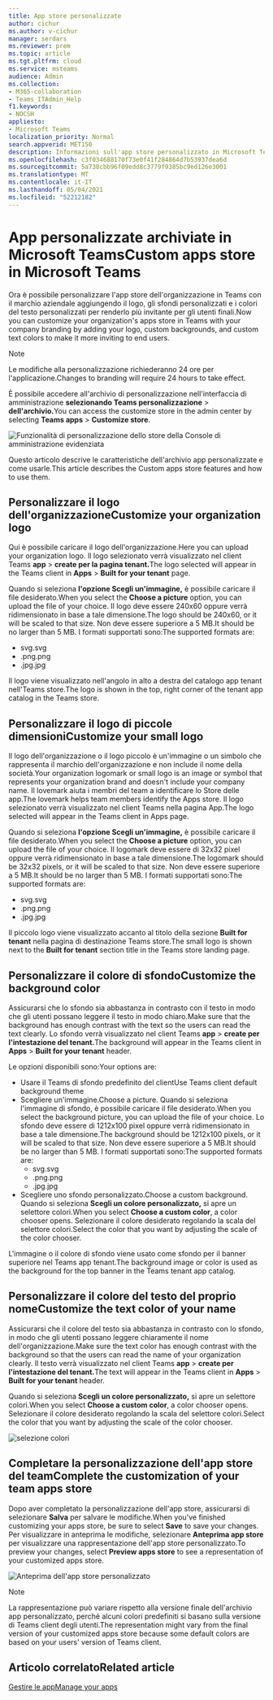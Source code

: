 ```yaml
---
title: App store personalizzate
author: cichur
ms.author: v-cichur
manager: serdars
ms.reviewer: prem
ms.topic: article
ms.tgt.pltfrm: cloud
ms.service: msteams
audience: Admin
ms.collection:
- M365-collaboration
- Teams_ITAdmin_Help
f1.keywords:
- NOCSH
appliesto:
- Microsoft Teams
localization_priority: Normal
search.appverid: MET150
description: Informazioni sull'app store personalizzato in Microsoft Teams.
ms.openlocfilehash: c3f034688170f73e0f41f284864d7b53937dea6d
ms.sourcegitcommit: 5a738cbb96f09edd8c3779f9385bc9ed126e3001
ms.translationtype: MT
ms.contentlocale: it-IT
ms.lasthandoff: 05/04/2021
ms.locfileid: "52212182"
---
```

# <a name="custom-apps-store-in-microsoft-teams"></a><span data-ttu-id="369b0-103">App personalizzate archiviate in Microsoft Teams</span><span class="sxs-lookup"><span data-stu-id="369b0-103">Custom apps store in Microsoft Teams</span></span>

<span data-ttu-id="369b0-104">Ora è possibile personalizzare l'app store dell'organizzazione in Teams con il marchio aziendale aggiungendo il logo, gli sfondi personalizzati e i colori del testo personalizzati per renderlo più invitante per gli utenti finali.</span><span class="sxs-lookup"><span data-stu-id="369b0-104">Now you can customize your organization's apps store in Teams with your company branding by adding your logo, custom backgrounds, and custom text colors to make it more inviting to end users.</span></span>

> [!Note]
> <span data-ttu-id="369b0-105">Le modifiche alla personalizzazione richiederanno 24 ore per l'applicazione.</span><span class="sxs-lookup"><span data-stu-id="369b0-105">Changes to branding will require 24 hours to take effect.</span></span>

<span data-ttu-id="369b0-106">È possibile accedere all'archivio di personalizzazione nell'interfaccia di amministrazione **selezionando Teams personalizzazione**  >  **dell'archivio.**</span><span class="sxs-lookup"><span data-stu-id="369b0-106">You can access the customize store in the admin center by selecting **Teams apps** > **Customize store**.</span></span>

  ![Funzionalità di personalizzazione dello store della Console di amministrazione evidenziata](media/customize-app-store.png)

<span data-ttu-id="369b0-108">Questo articolo descrive le caratteristiche dell'archivio app personalizzate e come usarle.</span><span class="sxs-lookup"><span data-stu-id="369b0-108">This article describes the Custom apps store features and how to use them.</span></span>

## <a name="customize-your-organization-logo"></a><span data-ttu-id="369b0-109">Personalizzare il logo dell'organizzazione</span><span class="sxs-lookup"><span data-stu-id="369b0-109">Customize your organization logo</span></span>

<!-- Bookmark used by Context Sensitive Help (CSH). Do not delete. -->
<span data-ttu-id="369b0-110"><a name="orglogo"> </a></span><span class="sxs-lookup"><span data-stu-id="369b0-110"><a name="orglogo"> </a></span></span>
<!-- Do not remove the bookmark link above. -->

<span data-ttu-id="369b0-111">Qui è possibile caricare il logo dell'organizzazione.</span><span class="sxs-lookup"><span data-stu-id="369b0-111">Here you can upload your organization logo.</span></span> <span data-ttu-id="369b0-112">Il logo selezionato verrà visualizzato nel client Teams **app**  >  **create per la pagina tenant.**</span><span class="sxs-lookup"><span data-stu-id="369b0-112">The logo selected will appear in the Teams client in **Apps** > **Built for your tenant** page.</span></span>

<span data-ttu-id="369b0-113">Quando si seleziona **l'opzione Scegli un'immagine,** è possibile caricare il file desiderato.</span><span class="sxs-lookup"><span data-stu-id="369b0-113">When you select the **Choose a picture** option, you can upload the file of your choice.</span></span> <span data-ttu-id="369b0-114">Il logo deve essere 240x60 oppure verrà ridimensionato in base a tale dimensione.</span><span class="sxs-lookup"><span data-stu-id="369b0-114">The logo should be 240x60, or it will be scaled to that size.</span></span> <span data-ttu-id="369b0-115">Non deve essere superiore a 5 MB.</span><span class="sxs-lookup"><span data-stu-id="369b0-115">It should be no larger than 5 MB.</span></span> <span data-ttu-id="369b0-116">I formati supportati sono:</span><span class="sxs-lookup"><span data-stu-id="369b0-116">The supported formats are:</span></span>

- <span data-ttu-id="369b0-117">svg</span><span class="sxs-lookup"><span data-stu-id="369b0-117">.svg</span></span>
- <span data-ttu-id="369b0-118">.png</span><span class="sxs-lookup"><span data-stu-id="369b0-118">.png</span></span>
- <span data-ttu-id="369b0-119">.jpg</span><span class="sxs-lookup"><span data-stu-id="369b0-119">.jpg</span></span>

<span data-ttu-id="369b0-120">Il logo viene visualizzato nell'angolo in alto a destra del catalogo app tenant nell'Teams store.</span><span class="sxs-lookup"><span data-stu-id="369b0-120">The logo is shown in the top, right corner of the tenant app catalog in the Teams store.</span></span>

## <a name="customize-your-small-logo"></a><span data-ttu-id="369b0-121">Personalizzare il logo di piccole dimensioni</span><span class="sxs-lookup"><span data-stu-id="369b0-121">Customize your small logo</span></span>

<!-- Bookmark used by Context Sensitive Help (CSH). Do not delete. -->
<span data-ttu-id="369b0-122"><a name="orglogomark"> </a></span><span class="sxs-lookup"><span data-stu-id="369b0-122"><a name="orglogomark"> </a></span></span>
<!-- Do not remove the bookmark link above. -->

<span data-ttu-id="369b0-123">Il logo dell'organizzazione o il logo piccolo è un'immagine o un simbolo che rappresenta il marchio dell'organizzazione e non include il nome della società.</span><span class="sxs-lookup"><span data-stu-id="369b0-123">Your organization logomark or small logo is an image or symbol that represents your organization brand and doesn't include your company name.</span></span> <span data-ttu-id="369b0-124">Il lovemark aiuta i membri del team a identificare lo Store delle app.</span><span class="sxs-lookup"><span data-stu-id="369b0-124">The lovemark helps team members identify the Apps store.</span></span> <span data-ttu-id="369b0-125">Il logo selezionato verrà visualizzato nel client Teams nella pagina App.</span><span class="sxs-lookup"><span data-stu-id="369b0-125">The logo selected will appear in the Teams client in Apps page.</span></span>

<span data-ttu-id="369b0-126">Quando si seleziona **l'opzione Scegli un'immagine,** è possibile caricare il file desiderato.</span><span class="sxs-lookup"><span data-stu-id="369b0-126">When you select the **Choose a picture** option, you can upload the file of your choice.</span></span> <span data-ttu-id="369b0-127">Il logomark deve essere di 32x32 pixel oppure verrà ridimensionato in base a tale dimensione.</span><span class="sxs-lookup"><span data-stu-id="369b0-127">The logomark should be 32x32 pixels, or it will be scaled to that size.</span></span> <span data-ttu-id="369b0-128">Non deve essere superiore a 5 MB.</span><span class="sxs-lookup"><span data-stu-id="369b0-128">It should be no larger than 5 MB.</span></span> <span data-ttu-id="369b0-129">I formati supportati sono:</span><span class="sxs-lookup"><span data-stu-id="369b0-129">The supported formats are:</span></span>

- <span data-ttu-id="369b0-130">svg</span><span class="sxs-lookup"><span data-stu-id="369b0-130">.svg</span></span>
- <span data-ttu-id="369b0-131">.png</span><span class="sxs-lookup"><span data-stu-id="369b0-131">.png</span></span>
- <span data-ttu-id="369b0-132">.jpg</span><span class="sxs-lookup"><span data-stu-id="369b0-132">.jpg</span></span>

<span data-ttu-id="369b0-133">Il piccolo logo viene visualizzato accanto al titolo della sezione **Built for tenant** nella pagina di destinazione Teams store.</span><span class="sxs-lookup"><span data-stu-id="369b0-133">The small logo is shown next to the **Built for tenant** section title in the Teams store landing page.</span></span>

## <a name="customize-the-background-color"></a><span data-ttu-id="369b0-134">Personalizzare il colore di sfondo</span><span class="sxs-lookup"><span data-stu-id="369b0-134">Customize the background color</span></span>

<!-- Bookmark used by Context Sensitive Help (CSH). Do not delete. -->
<span data-ttu-id="369b0-135"><a name="custombackground"> </a></span><span class="sxs-lookup"><span data-stu-id="369b0-135"><a name="custombackground"> </a></span></span>
<!-- Do not remove the bookmark link above. -->

<span data-ttu-id="369b0-136">Assicurarsi che lo sfondo sia abbastanza in contrasto con il testo in modo che gli utenti possano leggere il testo in modo chiaro.</span><span class="sxs-lookup"><span data-stu-id="369b0-136">Make sure that the background has enough contrast with the text so the users can read the text clearly.</span></span> <span data-ttu-id="369b0-137">Lo sfondo verrà visualizzato nel client Teams **app**  >  **create per l'intestazione del tenant.**</span><span class="sxs-lookup"><span data-stu-id="369b0-137">The background will appear in the Teams client in **Apps** > **Built for your tenant** header.</span></span>

<span data-ttu-id="369b0-138">Le opzioni disponibili sono:</span><span class="sxs-lookup"><span data-stu-id="369b0-138">Your options are:</span></span>

- <span data-ttu-id="369b0-139">Usare il Teams di sfondo predefinito del client</span><span class="sxs-lookup"><span data-stu-id="369b0-139">Use Teams client default background theme</span></span>
- <span data-ttu-id="369b0-140">Scegliere un'immagine.</span><span class="sxs-lookup"><span data-stu-id="369b0-140">Choose a picture.</span></span> <span data-ttu-id="369b0-141">Quando si seleziona l'immagine di sfondo, è possibile caricare il file desiderato.</span><span class="sxs-lookup"><span data-stu-id="369b0-141">When you select the background picture, you can upload the file of your choice.</span></span> <span data-ttu-id="369b0-142">Lo sfondo deve essere di 1212x100 pixel oppure verrà ridimensionato in base a tale dimensione.</span><span class="sxs-lookup"><span data-stu-id="369b0-142">The background should be 1212x100 pixels, or it will be scaled to that size.</span></span> <span data-ttu-id="369b0-143">Non deve essere superiore a 5 MB.</span><span class="sxs-lookup"><span data-stu-id="369b0-143">It should be no larger than 5 MB.</span></span> <span data-ttu-id="369b0-144">I formati supportati sono:</span><span class="sxs-lookup"><span data-stu-id="369b0-144">The supported formats are:</span></span>
  - <span data-ttu-id="369b0-145">svg</span><span class="sxs-lookup"><span data-stu-id="369b0-145">.svg</span></span>
  - <span data-ttu-id="369b0-146">.png</span><span class="sxs-lookup"><span data-stu-id="369b0-146">.png</span></span>
  - <span data-ttu-id="369b0-147">.jpg</span><span class="sxs-lookup"><span data-stu-id="369b0-147">.jpg</span></span>
- <span data-ttu-id="369b0-148">Scegliere uno sfondo personalizzato.</span><span class="sxs-lookup"><span data-stu-id="369b0-148">Choose a custom background.</span></span> <span data-ttu-id="369b0-149">Quando si seleziona **Scegli un colore personalizzato,** si apre un selettore colori.</span><span class="sxs-lookup"><span data-stu-id="369b0-149">When you select **Choose a custom color**, a color chooser opens.</span></span> <span data-ttu-id="369b0-150">Selezionare il colore desiderato regolando la scala del selettore colori.</span><span class="sxs-lookup"><span data-stu-id="369b0-150">Select the color that you want by adjusting the scale of the color chooser.</span></span>

<span data-ttu-id="369b0-151">L'immagine o il colore di sfondo viene usato come sfondo per il banner superiore nel Teams app tenant.</span><span class="sxs-lookup"><span data-stu-id="369b0-151">The background image or color is used as the background for the top banner in the Teams tenant app catalog.</span></span>

## <a name="customize-the-text-color-of-your-name"></a><span data-ttu-id="369b0-152">Personalizzare il colore del testo del proprio nome</span><span class="sxs-lookup"><span data-stu-id="369b0-152">Customize the text color of your name</span></span>

<!-- Bookmark used by Context Sensitive Help (CSH). Do not delete. -->
<span data-ttu-id="369b0-153"><a name="textcolor"> </a></span><span class="sxs-lookup"><span data-stu-id="369b0-153"><a name="textcolor"> </a></span></span>
<!-- Do not remove the bookmark link above. -->

<span data-ttu-id="369b0-154">Assicurarsi che il colore del testo sia abbastanza in contrasto con lo sfondo, in modo che gli utenti possano leggere chiaramente il nome dell'organizzazione.</span><span class="sxs-lookup"><span data-stu-id="369b0-154">Make sure the text color has enough contrast with the background so that the users can read the name of your organization clearly.</span></span> <span data-ttu-id="369b0-155">Il testo verrà visualizzato nel client Teams **app**  >  **create per l'intestazione del tenant.**</span><span class="sxs-lookup"><span data-stu-id="369b0-155">The text will appear in the Teams client in **Apps** > **Built for your tenant** header.</span></span>

<span data-ttu-id="369b0-156">Quando si seleziona **Scegli un colore personalizzato,** si apre un selettore colori.</span><span class="sxs-lookup"><span data-stu-id="369b0-156">When you select **Choose a custom color**, a color chooser opens.</span></span> <span data-ttu-id="369b0-157">Selezionare il colore desiderato regolando la scala del selettore colori.</span><span class="sxs-lookup"><span data-stu-id="369b0-157">Select the color that you want by adjusting the scale of the color chooser.</span></span>

 ![selezione colori](media/choose-a-custom-color.png)

## <a name="complete-the-customization-of-your-team-apps-store"></a><span data-ttu-id="369b0-159">Completare la personalizzazione dell'app store del team</span><span class="sxs-lookup"><span data-stu-id="369b0-159">Complete the customization of your team apps store</span></span>

<span data-ttu-id="369b0-160">Dopo aver completato la personalizzazione dell'app store, assicurarsi di selezionare **Salva** per salvare le modifiche.</span><span class="sxs-lookup"><span data-stu-id="369b0-160">When you've finished customizing your apps store, be sure to select **Save** to save your changes.</span></span>
<span data-ttu-id="369b0-161">Per visualizzare in anteprima le modifiche, selezionare **Anteprima app store** per visualizzare una rappresentazione dell'app store personalizzato.</span><span class="sxs-lookup"><span data-stu-id="369b0-161">To preview your changes, select **Preview apps store** to see a representation of your customized apps store.</span></span>

![Anteprima dell'app store personalizzato](media/PowerAppsInStore650w.png)

> [!Note]
> <span data-ttu-id="369b0-163">La rappresentazione può variare rispetto alla versione finale dell'archivio app personalizzato, perché alcuni colori predefiniti si basano sulla versione di Teams client degli utenti.</span><span class="sxs-lookup"><span data-stu-id="369b0-163">The representation might vary from the final version of your customized apps store because some default colors are based on your users' version of Teams client.</span></span>

## <a name="related-article"></a><span data-ttu-id="369b0-164">Articolo correlato</span><span class="sxs-lookup"><span data-stu-id="369b0-164">Related article</span></span>

[<span data-ttu-id="369b0-165">Gestire le app</span><span class="sxs-lookup"><span data-stu-id="369b0-165">Manage your apps</span></span>](manage-apps.md)
